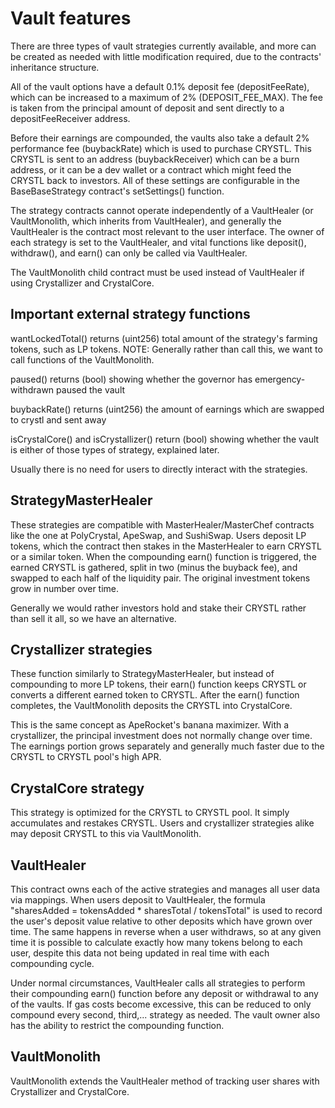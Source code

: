 # Vault features

There are three types of vault strategies currently available, and more can be created as needed with little modification required, due to the contracts' inheritance structure.

All of the vault options have a default 0.1% deposit fee (depositFeeRate), which can be increased to a maximum of 2% (DEPOSIT_FEE_MAX). The fee is taken from the principal amount of deposit and sent directly to a depositFeeReceiver address.

 Before their earnings are compounded, the vaults also take a default 2% performance fee (buybackRate) which is used to purchase CRYSTL. This CRYSTL is sent to an address (buybackReceiver) which can be a burn address, or it can be  a dev wallet or a contract which might feed the CRYSTL back to investors. All of these settings are configurable in the BaseBaseStrategy contract's setSettings() function.
 
 The strategy contracts cannot operate independently of a VaultHealer (or VaultMonolith, which inherits from VaultHealer), and generally the VaultHealer is the contract most relevant to the user interface. The owner of each strategy is set to the VaultHealer, and vital functions like deposit(), withdraw(), and earn() can only be called via VaultHealer.
 
 The VaultMonolith child contract must be used instead of VaultHealer if using Crystallizer and CrystalCore.

## Important external strategy functions

wantLockedTotal() returns (uint256) total amount of the strategy's farming tokens, such as LP tokens. NOTE: Generally rather than call this, we want to call functions of the VaultMonolith.
	
paused() returns (bool) showing whether the governor has emergency-withdrawn paused the vault

buybackRate() returns (uint256) the amount of earnings which are swapped to crystl and sent away

isCrystalCore() and isCrystallizer() return (bool) showing whether the vault is either of those types of strategy, explained later.

Usually there is no need for users to directly interact with the strategies.

## StrategyMasterHealer

These strategies are compatible with MasterHealer/MasterChef contracts like the one at PolyCrystal, ApeSwap, and SushiSwap. Users deposit LP tokens, which the contract then stakes in the MasterHealer to earn CRYSTL or a similar token. When the compounding earn() function is triggered, the earned CRYSTL is gathered, split in two (minus the buyback fee), and swapped to each half of the liquidity pair. The original investment tokens grow in number over time.

Generally we would rather investors hold and stake their CRYSTL rather than sell it all, so we have an alternative.

## Crystallizer strategies

These function similarly to StrategyMasterHealer, but instead of compounding to more LP tokens, their earn() function keeps CRYSTL or converts a different earned token to CRYSTL. After the earn() function completes, the VaultMonolith deposits the CRYSTL into CrystalCore.

This is the same concept as ApeRocket's banana maximizer. With a crystallizer, the principal investment does not normally change over time. The earnings portion grows separately and generally much faster due to the CRYSTL to CRYSTL pool's high APR.

## CrystalCore strategy

This strategy is optimized for the CRYSTL to CRYSTL pool. It simply accumulates and restakes CRYSTL. Users and crystallizer strategies alike may deposit CRYSTL to this via VaultMonolith.

## VaultHealer

This contract owns each of the active strategies and manages all user data via mappings. When users deposit to VaultHealer, the formula "sharesAdded = tokensAdded \* sharesTotal / tokensTotal" is used to record the user's deposit value relative to other deposits which have grown over time. The same happens in reverse when a user withdraws, so at any given time it is possible to calculate exactly how many tokens belong to each user, despite this data not being updated in real time with each compounding cycle.

Under normal circumstances, VaultHealer calls all strategies to perform their compounding earn() function before any deposit or withdrawal to any of the vaults. If gas costs become excessive, this can be reduced to only compound every second, third,... strategy as needed. The vault owner also has the ability to restrict the compounding function.

## VaultMonolith

VaultMonolith extends the VaultHealer method of tracking user shares with Crystallizer and CrystalCore. 
